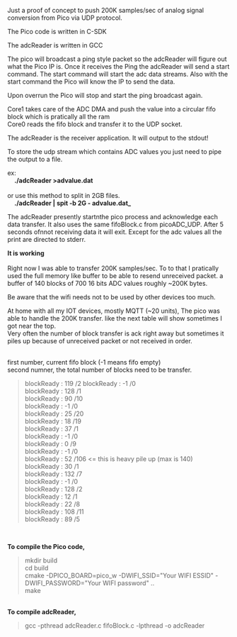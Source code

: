 Just a proof of concept  to push 200K samples/sec of analog signal conversion from Pico via UDP protocol.


The Pico code is written in C-SDK

The adcReader is written in GCC


The pico will broadcast a ping style packet so the adcReader will figure out what the Pico IP is.
Once it receives the Ping the adcReader will send a start command. The start command will start the adc data streams.
Also with the start command the Pico will know the IP to send the data.

Upon overrun the Pico will stop and start the ping broadcast again.

Core1 takes care of the ADC DMA and push the value into a circular fifo block which is pratically all the ram<br>
Core0 reads the fifo block and transfer it to the UDP socket.<br>

The adcReader is the receiver application. It will output to the stdout!<br>

To store the udp stream which contains ADC values you just need to pipe the output to a file.<br>

ex:<br>
&nbsp;&nbsp;&nbsp; <b>./adcReader >advalue.dat</b><br>
<br>
or use this method to split in 2GB files.<br>
&nbsp;&nbsp;&nbsp; <b>./adcReader | spit -b 2G - advalue.dat_</b><br>

The adcReader presently startnthe pico process and acknowledge each data transfer. 
It also uses the same fifoBlock.c from picoADC_UDP.
After 5 seconds ofnnot receiving data it will exit.
Except for the adc values all the print are directed to stderr.


<b>It is working </b><br><br>
Right now I was able to transfer 200K samples/sec. To to that I pratically used the full memory like buffer to be able to resend
unreceived packet.  a buffer of 140 blocks of 700  16 bits ADC values  roughly ~200K bytes.

Be aware that the wifi needs not to be used by other devices too much.

At home with all my IOT devices, mostly MQTT (~20 units), The pico was able to handle  the 200K transfer.
like the next table will show sometimes I got near the top.<br>
Very often the number of block transfer is ack right away but sometimes it piles up because of unreceived packet or not received in order.<br>

<br>
first number, current fifo block (-1 means  fifo empty)<br>
second numner, the total number of blocks need to be transfer.<br>
<blockquote>blockReady : 119 /2
blockReady : -1 /0 <br>
blockReady : 128 /1<br>
blockReady : 90 /10<br>
blockReady : -1 /0<br>
blockReady : 25 /20<br>
blockReady : 18 /19<br>
blockReady : 37 /1<br>
blockReady : -1 /0<br>
blockReady : 0 /9<br>
blockReady : -1 /0<br>
blockReady : 52 /106   <= this is heavy pile up (max is 140)<br>
blockReady : 30 /1<br>
blockReady : 132 /7<br>
blockReady : -1 /0<br>
blockReady : 128 /2<br>
blockReady : 12 /1<br>
blockReady : 22 /8<br>
blockReady : 108 /11<br>
blockReady : 89 /5<br></blockquote>

<br>

<b>To compile the Pico code,</b>
<blockquote>
mkdir build<br>
cd build<br>
cmake -DPICO_BOARD=pico_w -DWIFI_SSID="Your WIFI ESSID" -DWIFI_PASSWORD="Your WIFI password" ..<br>
make<br>
</blockquote>

<br>
<b>To compile adcReader,</b>
<blockquote>
gcc -pthread adcReader.c fifoBlock.c -lpthread -o adcReader
</blockquote>
<br>
